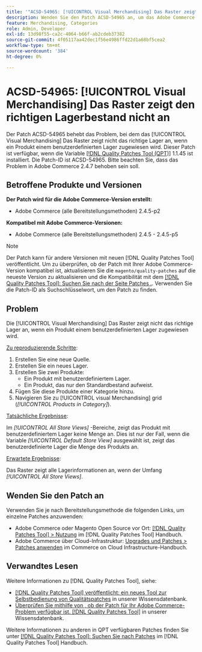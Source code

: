 ```yaml
---
title: '"ACSD-54965: [!UICONTROL Visual Merchandising] Das Raster zeigt den korrekten Bestand nicht an.'
description: Wenden Sie den Patch ACSD-54965 an, um das Adobe Commerce-Problem zu beheben, bei dem das [!UICONTROL Visual Merchandising] Das Raster zeigt nicht das richtige Lager an, wenn ein Produkt einem benutzerdefinierten Lager zugewiesen wird.
feature: Merchandising, Categories
role: Admin, Developer
exl-id: 13d98f55-ca2c-4064-b66f-ab2cdeb37382
source-git-commit: 4f05117aa42dec1f56e4986ffd22d1a68bf5cea2
workflow-type: tm+mt
source-wordcount: '384'
ht-degree: 0%

---
```


# ACSD-54965: [!UICONTROL Visual Merchandising] Das Raster zeigt den richtigen Lagerbestand nicht an

Der Patch ACSD-54965 behebt das Problem, bei dem das [!UICONTROL Visual Merchandising] Das Raster zeigt nicht das richtige Lager an, wenn ein Produkt einem benutzerdefinierten Lager zugewiesen wird. Dieser Patch ist verfügbar, wenn die Variable [[!DNL Quality Patches Tool (QPT)]](/help/announcements/adobe-commerce-announcements/magento-quality-patches-released-new-tool-to-self-serve-quality-patches.md) 1.1.45 ist installiert. Die Patch-ID ist ACSD-54965. Bitte beachten Sie, dass das Problem in Adobe Commerce 2.4.7 behoben sein soll.

## Betroffene Produkte und Versionen

**Der Patch wird für die Adobe Commerce-Version erstellt:**

* Adobe Commerce (alle Bereitstellungsmethoden) 2.4.5-p2

**Kompatibel mit Adobe Commerce-Versionen:**

* Adobe Commerce (alle Bereitstellungsmethoden) 2.4.5 - 2.4.5-p5

>[!NOTE]
>
>Der Patch kann für andere Versionen mit neuen [!DNL Quality Patches Tool] veröffentlicht. Um zu überprüfen, ob der Patch mit Ihrer Adobe Commerce-Version kompatibel ist, aktualisieren Sie die `magento/quality-patches` auf die neueste Version zu aktualisieren und die Kompatibilität mit dem [[!DNL Quality Patches Tool]: Suchen Sie nach der Seite Patches .](https://experienceleague.adobe.com/tools/commerce-quality-patches/index.html). Verwenden Sie die Patch-ID als Suchschlüsselwort, um den Patch zu finden.

## Problem

Die [!UICONTROL Visual Merchandising] Das Raster zeigt nicht das richtige Lager an, wenn ein Produkt einem benutzerdefinierten Lager zugewiesen wird.

<u>Zu reproduzierende Schritte</u>:

1. Erstellen Sie eine neue Quelle.
1. Erstellen Sie ein neues Lager.
1. Erstellen Sie zwei Produkte:
   * Ein Produkt mit benutzerdefiniertem Lager.
   * Ein Produkt, das nur den Standardbestand aufweist.
1. Fügen Sie diese Produkte einer Kategorie hinzu.
1. Navigieren Sie zu [!UICONTROL visual Merchandising] grid (*[!UICONTROL Products in Category]*).

<u>Tatsächliche Ergebnisse</u>:

Im *[!UICONTROL All Store Views]* -Bereiche, zeigt das Produkt mit benutzerdefiniertem Lager keine Menge an. Dies ist nur der Fall, wenn die Variable *[!UICONTROL Default Store View]* ausgewählt ist, zeigt das benutzerdefinierte Lager die Menge des Produkts an.

<u>Erwartete Ergebnisse</u>:

Das Raster zeigt alle Lagerinformationen an, wenn der Umfang *[!UICONTROL All Store Views]*.

## Wenden Sie den Patch an

Verwenden Sie je nach Bereitstellungsmethode die folgenden Links, um einzelne Patches anzuwenden:

* Adobe Commerce oder Magento Open Source vor Ort: [[!DNL Quality Patches Tool] > Nutzung](https://experienceleague.adobe.com/docs/commerce-operations/tools/quality-patches-tool/usage.html) im [!DNL Quality Patches Tool] Handbuch.
* Adobe Commerce über Cloud-Infrastruktur: [Upgrades und Patches > Patches anwenden](https://experienceleague.adobe.com/docs/commerce-cloud-service/user-guide/develop/upgrade/apply-patches.html) im Commerce on Cloud Infrastructure-Handbuch.

## Verwandtes Lesen

Weitere Informationen zu [!DNL Quality Patches Tool], siehe:

* [[!DNL Quality Patches Tool] veröffentlicht: ein neues Tool zur Selbstbedienung von Qualitätspatches](/help/announcements/adobe-commerce-announcements/magento-quality-patches-released-new-tool-to-self-serve-quality-patches.md) in unserer Wissensdatenbank.
* [Überprüfen Sie mithilfe von , ob der Patch für Ihr Adobe Commerce-Problem verfügbar ist. [!DNL Quality Patches Tool]](/help/support-tools/patches-available-in-qpt-tool/check-patch-for-magento-issue-with-magento-quality-patches.md) in unserer Wissensdatenbank.

Weitere Informationen zu anderen in QPT verfügbaren Patches finden Sie unter [[!DNL Quality Patches Tool]: Suchen Sie nach Patches](https://experienceleague.adobe.com/tools/commerce-quality-patches/index.html) im [!DNL Quality Patches Tool] Handbuch.
